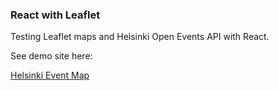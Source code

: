 ### React with Leaflet

Testing Leaflet maps and Helsinki Open Events API with React. 

See demo site here:

[Helsinki Event Map](https://eventsmapreactleaflet.firebaseapp.com/)
